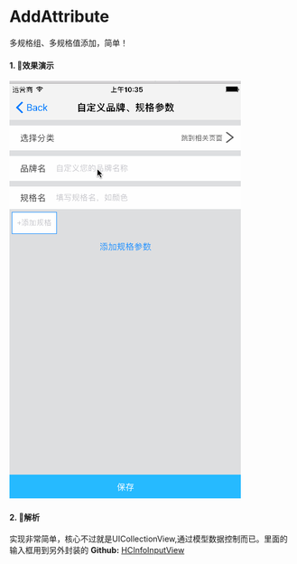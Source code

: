# AddAttribute
多规格组、多规格值添加，简单！

#### 1. 效果演示
![add1.gif](https://github.com/chenhongch/AddAttribute/blob/master/images/add1.gif)
#### 2. 解析
实现非常简单，核心不过就是UICollectionView,通过模型数据控制而已。里面的输入框用到另外封装的 **Github:** [HCInfoInputView](https://github.com/chenhongch/HCInpuView)
